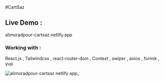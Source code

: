 #CartSaz

## Live Demo : 

alimoradpour-cartsaz.netlify.app

### Working with : 
React.js , Tailwindcss , react-router-dom , Context , swiper , axios , formik , yup

![alimoradpour-cartsaz netlify app_](https://github.com/AliMoradpour/cartSaz/assets/86645460/9419c27f-1558-4cc8-ae38-cdf37c005ce8)
